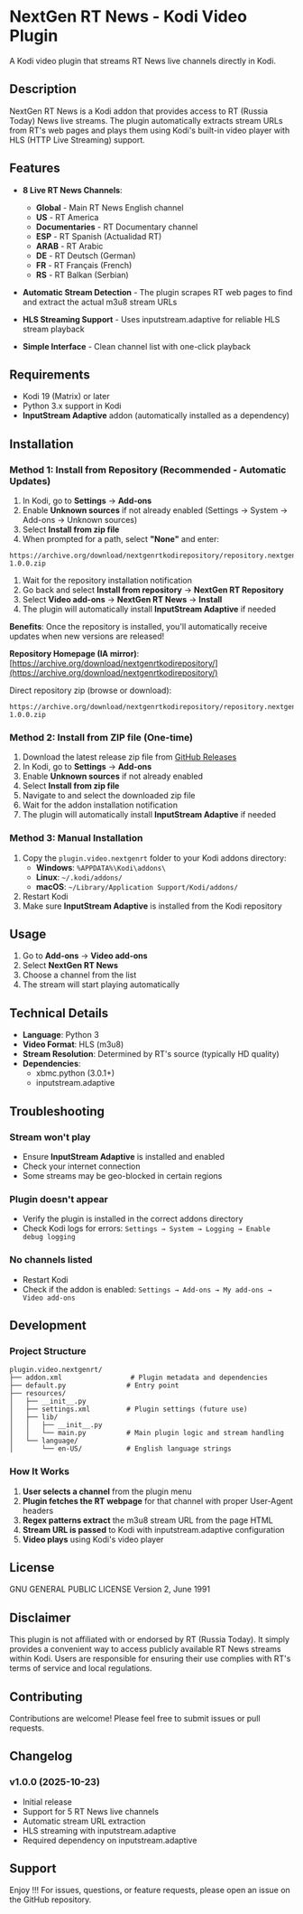 # NextGen RT News - Kodi Video Plugin

A Kodi video plugin that streams RT News live channels directly in Kodi.

## Description

NextGen RT News is a Kodi addon that provides access to RT (Russia Today) News live streams.
The plugin automatically extracts stream URLs from RT's web pages and plays them using Kodi's built-in video player with HLS (HTTP Live Streaming) support.

## Features

- **8 Live RT News Channels**:
  - **Global** - Main RT News English channel
  - **US** - RT America
  - **Documentaries** - RT Documentary channel
  - **ESP** - RT Spanish (Actualidad RT)
  - **ARAB** - RT Arabic
  - **DE** - RT Deutsch (German)
  - **FR** - RT Français (French)
  - **RS** - RT Balkan (Serbian)

- **Automatic Stream Detection** - The plugin scrapes RT web pages to find and extract the actual m3u8 stream URLs
- **HLS Streaming Support** - Uses inputstream.adaptive for reliable HLS stream playback
- **Simple Interface** - Clean channel list with one-click playback

## Requirements

- Kodi 19 (Matrix) or later
- Python 3.x support in Kodi
- **InputStream Adaptive** addon (automatically installed as a dependency)

## Installation

### Method 1: Install from Repository (Recommended - Automatic Updates)

1. In Kodi, go to **Settings** → **Add-ons**
2. Enable **Unknown sources** if not already enabled (Settings → System → Add-ons → Unknown sources)
3. Select **Install from zip file**
4. When prompted for a path, select **"None"** and enter:

  ```text
  https://archive.org/download/nextgenrtkodirepository/repository.nextgenrt-1.0.0.zip
  ```

1. Wait for the repository installation notification
2. Go back and select **Install from repository** → **NextGen RT Repository**
3. Select **Video add-ons** → **NextGen RT News** → **Install**
4. The plugin will automatically install **InputStream Adaptive** if needed

**Benefits**: Once the repository is installed, you'll automatically receive updates when new versions are released!

**Repository Homepage (IA mirror)**: [https://archive.org/download/nextgenrtkodirepository/](https://archive.org/download/nextgenrtkodirepository/)

Direct repository zip (browse or download):

```text
https://archive.org/download/nextgenrtkodirepository/repository.nextgenrt-1.0.0.zip
```

### Method 2: Install from ZIP file (One-time)

1. Download the latest release zip file from [GitHub Releases](https://github.com/poslogica/plugin.video.nextgenrt/releases/latest)
2. In Kodi, go to **Settings** → **Add-ons**
3. Enable **Unknown sources** if not already enabled
4. Select **Install from zip file**
5. Navigate to and select the downloaded zip file
6. Wait for the addon installation notification
7. The plugin will automatically install **InputStream Adaptive** if needed

### Method 3: Manual Installation

1. Copy the `plugin.video.nextgenrt` folder to your Kodi addons directory:
   - **Windows**: `%APPDATA%\Kodi\addons\`
   - **Linux**: `~/.kodi/addons/`
   - **macOS**: `~/Library/Application Support/Kodi/addons/`
2. Restart Kodi
3. Make sure **InputStream Adaptive** is installed from the Kodi repository

## Usage

1. Go to **Add-ons** → **Video add-ons**
2. Select **NextGen RT News**
3. Choose a channel from the list
4. The stream will start playing automatically

## Technical Details

- **Language**: Python 3
- **Video Format**: HLS (m3u8)
- **Stream Resolution**: Determined by RT's source (typically HD quality)
- **Dependencies**:
  - xbmc.python (3.0.1+)
  - inputstream.adaptive

## Troubleshooting

### Stream won't play

- Ensure **InputStream Adaptive** is installed and enabled
- Check your internet connection
- Some streams may be geo-blocked in certain regions

### Plugin doesn't appear

- Verify the plugin is installed in the correct addons directory
- Check Kodi logs for errors: `Settings → System → Logging → Enable debug logging`

### No channels listed

- Restart Kodi
- Check if the addon is enabled: `Settings → Add-ons → My add-ons → Video add-ons`

## Development

### Project Structure

```text
plugin.video.nextgenrt/
├── addon.xml                 # Plugin metadata and dependencies
├── default.py               # Entry point
├── resources/
│   ├── __init__.py
│   ├── settings.xml         # Plugin settings (future use)
│   ├── lib/
│   │   ├── __init__.py
│   │   └── main.py          # Main plugin logic and stream handling
│   └── language/
│       └── en-US/           # English language strings
```

### How It Works

1. **User selects a channel** from the plugin menu
2. **Plugin fetches the RT webpage** for that channel with proper User-Agent headers
3. **Regex patterns extract** the m3u8 stream URL from the page HTML
4. **Stream URL is passed** to Kodi with inputstream.adaptive configuration
5. **Video plays** using Kodi's video player

## License

GNU GENERAL PUBLIC LICENSE Version 2, June 1991

## Disclaimer

This plugin is not affiliated with or endorsed by RT (Russia Today).
It simply provides a convenient way to access publicly available RT News streams within Kodi.
Users are responsible for ensuring their use complies with RT's terms of service and local regulations.

## Contributing

Contributions are welcome! Please feel free to submit issues or pull requests.

## Changelog

### v1.0.0 (2025-10-23)

- Initial release
- Support for 5 RT News live channels
- Automatic stream URL extraction
- HLS streaming with inputstream.adaptive
- Required dependency on inputstream.adaptive

## Support

Enjoy !!! For issues, questions, or feature requests, please open an issue on the GitHub repository.
